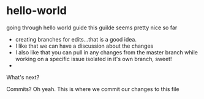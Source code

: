 # hello-world
going through hello world guide
this guilde seems pretty nice so far
- creating branches for edits...that is a good idea.
- I like that we can have a discussion about the changes
- I also like that you can pull in any changes from the master branch while working on a specific issue isolated in it's own branch, sweet!
- 
What's next?

Commits? Oh yeah. This is where we commit our changes to this file
